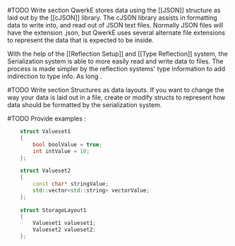 
#TODO Write section
QwerkE stores data using the [[JSON]] structure as laid out by the [[cJSON]] library.
The cJSON library assists in formatting data to write into, and read out of JSON text files. Normally JSON files will have the extension .json, but QwerkE uses several alternate file extensions to represent the data that is expected to be inside.

With the help of the [[Reflection Setup]] and [[Type Reflection]] system, the Serialization system is able to more easily read and write data to files. The process is made simpler by the reflection systems' type information to add indirection to type info. As long .

#TODO Write section
Structures as data layouts. If you want to change the way your data is laid out in a file, create or modify structs to represent how data should be formatted by the serialization system.

#TODO Provide examples :
```cpp
    struct Valueset1
    {
        bool boolValue = true;
        int intValue = 10;
    };
    
    struct Valueset2
    {
        const char* stringValue;
        std::vector<std::string> vectorValue;
    };
    
    struct StorageLayout1
    {
        Valueset1 valueset1;
        Valueset2 valueset2;
    };
```